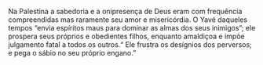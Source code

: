 ﻿Na Palestina a sabedoria e a onipresença de Deus eram com frequência compreendidas mas raramente seu amor e misericórdia. O Yavé daqueles tempos “envia espíritos maus para dominar as almas dos seus inimigos”; ele prospera seus próprios e obedientes filhos, enquanto amaldiçoa e impõe julgamento fatal a todos os outros.“ Ele frustra os desígnios dos perversos; e pega o sábio no seu próprio engano.”